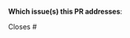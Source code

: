 <!--  Thanks for sending a pull request!  Here are some tips for you:
If this is your first contribution, read our Contributing guide https://github.com/openshift/microshift/CONTRIBUTING.md
If the PR is not yet ready for review, prefix [WIP] in the title.  Once prepared, remote the prefix.
-->

**Which issue(s) this PR addresses**:

<!--
*Automatically closes linked issue when PR is merged.
Usage: `Closes #<issue number>`, or `Closes (paste link of issue)`.
-->

Closes #<Issue Number>
